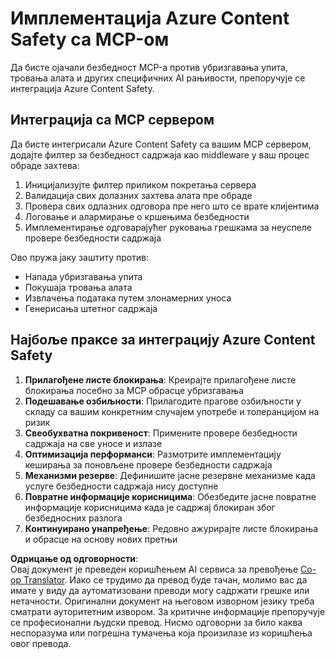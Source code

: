 <!--
CO_OP_TRANSLATOR_METADATA:
{
  "original_hash": "1b6c746d9e190deba4d8765267ffb94e",
  "translation_date": "2025-07-17T13:51:45+00:00",
  "source_file": "02-Security/azure-content-safety-implementation.md",
  "language_code": "sr"
}
-->
# Имплементација Azure Content Safety са MCP-ом

Да бисте ојачали безбедност MCP-а против убризгавања упита, тровања алата и других специфичних AI рањивости, препоручује се интеграција Azure Content Safety.

## Интеграција са MCP сервером

Да бисте интегрисали Azure Content Safety са вашим MCP сервером, додајте филтер за безбедност садржаја као middleware у ваш процес обраде захтева:

1. Иницијализујте филтер приликом покретања сервера  
2. Валидација свих долазних захтева алата пре обраде  
3. Провера свих одлазних одговора пре него што се врате клијентима  
4. Логовање и алармирање о кршењима безбедности  
5. Имплементирање одговарајућег руковања грешкама за неуспеле провере безбедности садржаја  

Ово пружа јаку заштиту против:  
- Напада убризгавања упита  
- Покушаја тровања алата  
- Извлачења података путем злонамерних уноса  
- Генерисања штетног садржаја  

## Најбоље праксе за интеграцију Azure Content Safety

1. **Прилагођене листе блокирања**: Креирајте прилагођене листе блокирања посебно за MCP обрасце убризгавања  
2. **Подешавање озбиљности**: Прилагодите прагове озбиљности у складу са вашим конкретним случајем употребе и толеранцијом на ризик  
3. **Свеобухватна покривеност**: Примените провере безбедности садржаја на све уносе и излазе  
4. **Оптимизација перформанси**: Размотрите имплементацију кеширања за поновљене провере безбедности садржаја  
5. **Механизми резерве**: Дефинишите јасне резервне механизме када услуге безбедности садржаја нису доступне  
6. **Повратне информације корисницима**: Обезбедите јасне повратне информације корисницима када је садржај блокиран због безбедносних разлога  
7. **Континуирано унапређење**: Редовно ажурирајте листе блокирања и обрасце на основу нових претњи

**Одрицање од одговорности**:  
Овај документ је преведен коришћењем AI сервиса за превођење [Co-op Translator](https://github.com/Azure/co-op-translator). Иако се трудимо да превод буде тачан, молимо вас да имате у виду да аутоматизовани преводи могу садржати грешке или нетачности. Оригинални документ на његовом изворном језику треба сматрати ауторитетним извором. За критичне информације препоручује се професионални људски превод. Нисмо одговорни за било каква неспоразума или погрешна тумачења која произилазе из коришћења овог превода.